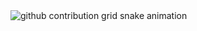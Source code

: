 <picture>
  <source media="(prefers-color-scheme: dark)" srcset="https://github.com/CylAlon/CylAlon/output/github-contribution-grid-snake-dark.svg">
  <source media="(prefers-color-scheme: light)" srcset="https://github.com/CylAlon/CylAlon/output/github-contribution-grid-snake.svg">
  <img alt="github contribution grid snake animation" src="https://github.com/CylAlon/CylAlon/output/github-contribution-grid-snake.svg">
</picture>
